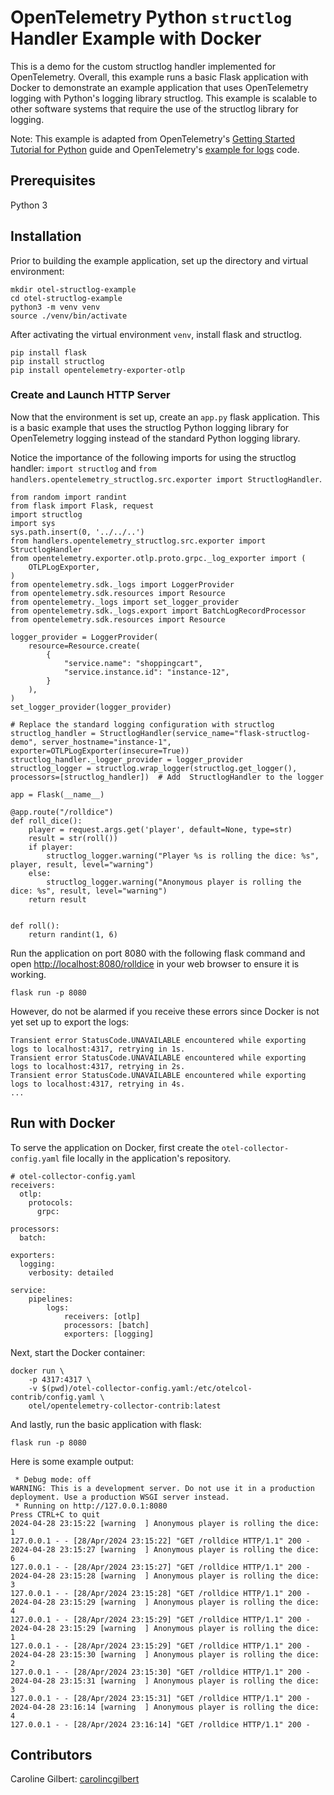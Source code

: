 # OpenTelemetry Python `structlog` Handler Example with Docker
This is a demo for the custom structlog handler implemented for OpenTelemetry. Overall, this example runs a basic Flask application with Docker to demonstrate an example application that uses OpenTelemetry logging with Python's logging library structlog. This example is scalable to other software systems that require the use of the structlog library for logging.

Note: This example is adapted from OpenTelemetry's [Getting Started Tutorial for Python](https://opentelemetry.io/docs/languages/python/getting-started/) guide and OpenTelemetry's [example for logs](https://github.com/open-telemetry/opentelemetry-python/blob/main/docs/examples/logs/README.rst) code.

## Prerequisites
Python 3

## Installation
Prior to building the example application, set up the directory and virtual environment:
```
mkdir otel-structlog-example
cd otel-structlog-example
python3 -m venv venv
source ./venv/bin/activate
```

After activating the virtual environment `venv`, install flask and structlog.
```
pip install flask
pip install structlog
pip install opentelemetry-exporter-otlp
```

### Create and Launch HTTP Server
Now that the environment is set up, create an `app.py` flask application. This is a basic example that uses the structlog Python logging library for OpenTelemetry logging instead of the standard Python logging library. 

Notice the importance of the following imports for using the structlog handler: `import structlog` and `from handlers.opentelemetry_structlog.src.exporter import StructlogHandler`.

```
from random import randint
from flask import Flask, request
import structlog
import sys
sys.path.insert(0, '../../..')
from handlers.opentelemetry_structlog.src.exporter import StructlogHandler
from opentelemetry.exporter.otlp.proto.grpc._log_exporter import (
    OTLPLogExporter,
)
from opentelemetry.sdk._logs import LoggerProvider
from opentelemetry.sdk.resources import Resource
from opentelemetry._logs import set_logger_provider
from opentelemetry.sdk._logs.export import BatchLogRecordProcessor
from opentelemetry.sdk.resources import Resource

logger_provider = LoggerProvider(
    resource=Resource.create(
        {
            "service.name": "shoppingcart",
            "service.instance.id": "instance-12",
        }
    ),
)
set_logger_provider(logger_provider)

# Replace the standard logging configuration with structlog
structlog_handler = StructlogHandler(service_name="flask-structlog-demo", server_hostname="instance-1", exporter=OTLPLogExporter(insecure=True)) 
structlog_handler._logger_provider = logger_provider
structlog_logger = structlog.wrap_logger(structlog.get_logger(), processors=[structlog_handler])  # Add  StructlogHandler to the logger

app = Flask(__name__)

@app.route("/rolldice")
def roll_dice():
    player = request.args.get('player', default=None, type=str)
    result = str(roll())
    if player:
        structlog_logger.warning("Player %s is rolling the dice: %s", player, result, level="warning")
    else:
        structlog_logger.warning("Anonymous player is rolling the dice: %s", result, level="warning")
    return result


def roll():
    return randint(1, 6)
```

Run the application on port 8080 with the following flask command and open [http://localhost:8080/rolldice](http://localhost:8080/rolldice) in your web browser to ensure it is working. 

```
flask run -p 8080
```

However, do not be alarmed if you receive these errors since Docker is not yet set up to export the logs:
```
Transient error StatusCode.UNAVAILABLE encountered while exporting logs to localhost:4317, retrying in 1s.
Transient error StatusCode.UNAVAILABLE encountered while exporting logs to localhost:4317, retrying in 2s.
Transient error StatusCode.UNAVAILABLE encountered while exporting logs to localhost:4317, retrying in 4s.
...
```

## Run with Docker

To serve the application on Docker, first create the `otel-collector-config.yaml` file locally in the application's repository.
```
# otel-collector-config.yaml
receivers:
  otlp:
    protocols:
      grpc:

processors:
  batch:

exporters:
  logging:
    verbosity: detailed

service:
    pipelines:
        logs:
            receivers: [otlp]
            processors: [batch]
            exporters: [logging]
```

Next, start the Docker container:
```
docker run \
    -p 4317:4317 \
    -v $(pwd)/otel-collector-config.yaml:/etc/otelcol-contrib/config.yaml \
    otel/opentelemetry-collector-contrib:latest
```

And lastly, run the basic application with flask:
```
flask run -p 8080
```

Here is some example output:
```
 * Debug mode: off
WARNING: This is a development server. Do not use it in a production deployment. Use a production WSGI server instead.
 * Running on http://127.0.0.1:8080
Press CTRL+C to quit
2024-04-28 23:15:22 [warning  ] Anonymous player is rolling the dice: 1
127.0.0.1 - - [28/Apr/2024 23:15:22] "GET /rolldice HTTP/1.1" 200 -
2024-04-28 23:15:27 [warning  ] Anonymous player is rolling the dice: 6
127.0.0.1 - - [28/Apr/2024 23:15:27] "GET /rolldice HTTP/1.1" 200 -
2024-04-28 23:15:28 [warning  ] Anonymous player is rolling the dice: 3
127.0.0.1 - - [28/Apr/2024 23:15:28] "GET /rolldice HTTP/1.1" 200 -
2024-04-28 23:15:29 [warning  ] Anonymous player is rolling the dice: 4
127.0.0.1 - - [28/Apr/2024 23:15:29] "GET /rolldice HTTP/1.1" 200 -
2024-04-28 23:15:29 [warning  ] Anonymous player is rolling the dice: 1
127.0.0.1 - - [28/Apr/2024 23:15:29] "GET /rolldice HTTP/1.1" 200 -
2024-04-28 23:15:30 [warning  ] Anonymous player is rolling the dice: 2
127.0.0.1 - - [28/Apr/2024 23:15:30] "GET /rolldice HTTP/1.1" 200 -
2024-04-28 23:15:31 [warning  ] Anonymous player is rolling the dice: 3
127.0.0.1 - - [28/Apr/2024 23:15:31] "GET /rolldice HTTP/1.1" 200 -
2024-04-28 23:16:14 [warning  ] Anonymous player is rolling the dice: 4
127.0.0.1 - - [28/Apr/2024 23:16:14] "GET /rolldice HTTP/1.1" 200 -
```


## Contributors
Caroline Gilbert: [carolincgilbert](https://github.com/carolinecgilbert)
